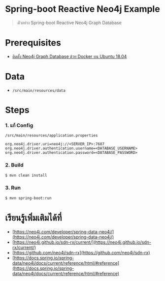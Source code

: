 # Spring-boot Reactive Neo4j Example

> ตัวอย่าง Spring-boot Reactive Neo4j Graph Database

# Prerequisites 

- [ติดตั้ง Neo4j Graph Database ด้วย Docker บน Ubuntu 18.04](https://www.jittagornp.me/blog/install-docker-neo4j-graph-database-on-ubuntu-18.04/)

# Data 

- `/src/main/resources/data`

# Steps

### 1. แก้ Config 

`/src/main/resources/application.properties`

```properties
org.neo4j.driver.uri=neo4j://<SERVER_IP>:7687
org.neo4j.driver.authentication.username=<DATABASE_USERNAME>
org.neo4j.driver.authentication.password=<DATABASE_PASSWORD>
```

### 2. Build
```sh
$ mvn clean install
```

### 3. Run
```sh
$ mvn spring-boot:run 
```

# เรียนรู้เพิ่มเติมได้ที่ 

- [https://neo4j.com/developer/spring-data-neo4j/](https://neo4j.com/developer/spring-data-neo4j/)
- [https://neo4j.github.io/sdn-rx/current/](https://neo4j.github.io/sdn-rx/current/)
- [https://github.com/neo4j/sdn-rx](https://github.com/neo4j/sdn-rx)
- [https://docs.spring.io/spring-data/neo4j/docs/current/reference/html/#reference](https://docs.spring.io/spring-data/neo4j/docs/current/reference/html/#reference)

